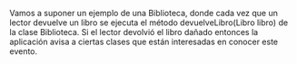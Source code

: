 Vamos a suponer un ejemplo de una Biblioteca, donde cada vez que un lector devuelve un libro se
ejecuta el método devuelveLibro(Libro libro) de la clase Biblioteca.
Si el lector devolvió el libro dañado entonces la aplicación avisa a ciertas clases que están
interesadas en conocer este evento.
